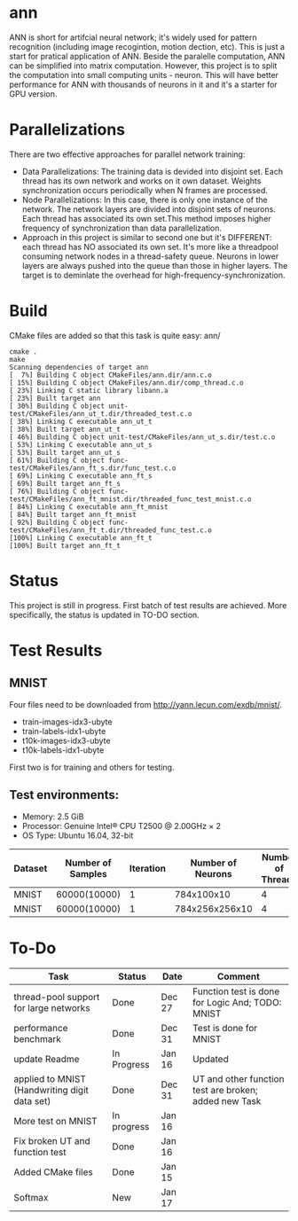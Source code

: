 # ann
ANN is short for artifcial neural network; it's widely used for pattern recognition (including image recogintion, motion dection, etc). This is just a start for pratical application of ANN. Beside the paralelle computation, ANN can be simplified into matrix computation. However, this project is to split the computation into small computing units - neuron. This will have better performance for ANN with thousands of neurons in it and it's a starter for GPU version.
# Parallelizations
There are two effective approaches for parallel network training:
* Data Parallelizations: The training data is devided into disjoint set. Each thread has its own network and works on it own dataset. Weights synchronization occurs periodically when N frames are processed.
* Node Parallelizations: In this case, there is only one instance of the network. The network layers are divided into disjoint
sets of neurons. Each thread has associated its own set.This method imposes higher frequency of synchronization than data parallelization.
* Approach in this project is similar to second one but it's DIFFERENT: each thread has NO associated its own set. It's more like a threadpool consuming network nodes in a thread-safety queue. Neurons in lower layers are always pushed into the queue than those in higher layers. The target is to deminlate the overhead for high-frequency-synchronization.
# Build
CMake files are added so that this task is quite easy:
ann/
```
cmake .
make
Scanning dependencies of target ann
[  7%] Building C object CMakeFiles/ann.dir/ann.c.o
[ 15%] Building C object CMakeFiles/ann.dir/comp_thread.c.o
[ 23%] Linking C static library libann.a
[ 23%] Built target ann
[ 30%] Building C object unit-test/CMakeFiles/ann_ut_t.dir/threaded_test.c.o
[ 38%] Linking C executable ann_ut_t
[ 38%] Built target ann_ut_t
[ 46%] Building C object unit-test/CMakeFiles/ann_ut_s.dir/test.c.o
[ 53%] Linking C executable ann_ut_s
[ 53%] Built target ann_ut_s
[ 61%] Building C object func-test/CMakeFiles/ann_ft_s.dir/func_test.c.o
[ 69%] Linking C executable ann_ft_s
[ 69%] Built target ann_ft_s
[ 76%] Building C object func-test/CMakeFiles/ann_ft_mnist.dir/threaded_func_test_mnist.c.o
[ 84%] Linking C executable ann_ft_mnist
[ 84%] Built target ann_ft_mnist
[ 92%] Building C object func-test/CMakeFiles/ann_ft_t.dir/threaded_func_test.c.o
[100%] Linking C executable ann_ft_t
[100%] Built target ann_ft_t
```

# Status
This project is still in progress. First batch of test results are achieved. More specifically, the status is updated in TO-DO section.
# Test Results
## MNIST
Four files need to be downloaded from http://yann.lecun.com/exdb/mnist/.
* train-images-idx3-ubyte
* train-labels-idx1-ubyte
* t10k-images-idx3-ubyte
* t10k-labels-idx1-ubyte

First two is for training and others for testing.
## Test environments:
* Memory: 2.5 GiB
* Processor: Genuine Intel® CPU T2500 @ 2.00GHz × 2
* OS Type: Ubuntu 16.04, 32-bit

|       Dataset      |Number of Samples|Iteration |Number of Neurons|Number of Threads|Training time:(s)|Accuracy Ratio (%)|
|--------------------|-----------------|----------|-----------------|-----------------|-----------------|------------------|
|               MNIST|     60000(10000)|         1|    784x100x10   |                4|          147.619|             94.64|
|               MNIST|     60000(10000)|         1|784x256x256x10   |                4|          378.866|             94.63|

# To-Do
|                    Task                     |   Status  |      Date     |                       Comment                   |  
|---------------------------------------------|-----------|---------------|-------------------------------------------------|
|       thread-pool support for large networks|       Done|    Dec 27     |Function test is done for Logic And; TODO: MNIST |
|                        performance benchmark|       Done|    Dec 31     |Test is done for MNIST                           |                             
|                                update Readme|In Progress|    Jan 16     |Updated                                          |
|applied to MNIST (Handwriting digit data set)|       Done|    Dec 31     |UT and other function test are broken; added new Task                                                 |
|                           More test on MNIST|In progress|    Jan 16     |                                      |
|              Fix broken UT and function test|       Done|    Jan 16     |                                                 |
|              Added CMake files              |       Done|    Jan 15     |                                                 |
|                        Softmax              |        New|    Jan 17     |                                                 |
